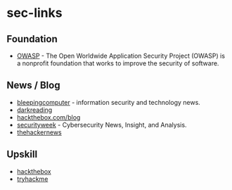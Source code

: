 # sec-links

## Foundation
- [OWASP](https://owasp.org/) - The Open Worldwide Application Security Project (OWASP) is a nonprofit foundation that works to improve the security of software.

## News / Blog
- [bleepingcomputer](https://www.bleepingcomputer.com/) - information security and technology news.
- [darkreading](https://www.darkreading.com/)
- [hackthebox.com/blog](https://www.hackthebox.com/blog)
- [securityweek](https://www.securityweek.com/) - Cybersecurity News, Insight, and Analysis.
- [thehackernews](https://thehackernews.com/)

## Upskill
- [hackthebox](https://hackthebox.com)
- [tryhackme](https://tryhackme.com/)

